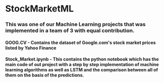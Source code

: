 # StockMarketML



### This was one of our Machine Learning projects that was implemented in a team of 3 with equal contribution.
####  GOOG.CV - Contains the dataset of Google.com's stock market prices listed by Yahoo Finance
#### Stock_Market.ipynb - This contains the python notebook which has the main code of out project with a step by step implementation of machine learning algorithms as well as LSTM and the comparison between all of them on the basis of the predictions.

### 
